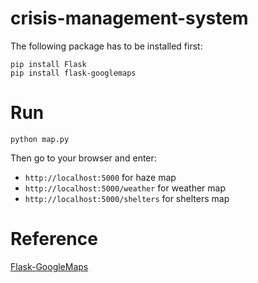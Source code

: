 # crisis-management-system

The following package has to be installed first:
```
pip install Flask
pip install flask-googlemaps
```

# Run

`python map.py`

Then go to your browser and enter:

* `http://localhost:5000` for haze map
* `http://localhost:5000/weather` for weather map
* `http://localhost:5000/shelters` for shelters map

# Reference
[Flask-GoogleMaps](https://github.com/rochacbruno/Flask-GoogleMaps)
